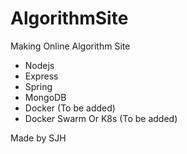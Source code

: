 # AlgorithmSite

Making Online Algorithm Site

 - Nodejs
 - Express
 - Spring
 - MongoDB
 - Docker (To be added)
 - Docker Swarm Or K8s (To be added)

Made by SJH
